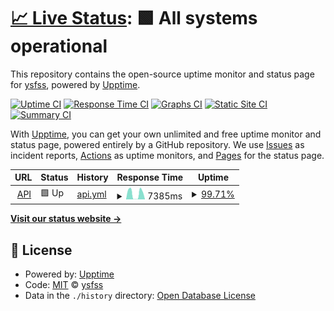 # [📈 Live Status](https://uptime.ysfss.net): <!--live status--> **🟩 All systems operational**

This repository contains the open-source uptime monitor and status page for [ysfss](https://uptime.ysfss.net), powered by [Upptime](https://github.com/upptime/upptime).

[![Uptime CI](https://github.com/ysfsvm/uptime/workflows/Uptime%20CI/badge.svg)](https://github.com/ysfsvm/uptime/actions?query=workflow%3A%22Uptime+CI%22)
[![Response Time CI](https://github.com/ysfsvm/uptime/workflows/Response%20Time%20CI/badge.svg)](https://github.com/ysfsvm/uptime/actions?query=workflow%3A%22Response+Time+CI%22)
[![Graphs CI](https://github.com/ysfsvm/uptime/workflows/Graphs%20CI/badge.svg)](https://github.com/ysfsvm/uptime/actions?query=workflow%3A%22Graphs+CI%22)
[![Static Site CI](https://github.com/ysfsvm/uptime/workflows/Static%20Site%20CI/badge.svg)](https://github.com/ysfsvm/uptime/actions?query=workflow%3A%22Static+Site+CI%22)
[![Summary CI](https://github.com/ysfsvm/uptime/workflows/Summary%20CI/badge.svg)](https://github.com/ysfsvm/uptime/actions?query=workflow%3A%22Summary+CI%22)

With [Upptime](https://upptime.js.org), you can get your own unlimited and free uptime monitor and status page, powered entirely by a GitHub repository. We use [Issues](https://github.com/ysfsvm/uptime/issues) as incident reports, [Actions](https://github.com/ysfsvm/uptime/actions) as uptime monitors, and [Pages](https://uptime.ysfss.net) for the status page.

<!--start: status pages-->
<!-- This summary is generated by Upptime (https://github.com/upptime/upptime) -->
<!-- Do not edit this manually, your changes will be overwritten -->
<!-- prettier-ignore -->
| URL | Status | History | Response Time | Uptime |
| --- | ------ | ------- | ------------- | ------ |
| <img alt="" src="https://icons.duckduckgo.com/ip3/ysfapi-dummy.glitch.me.ico" height="13"> [API](https://ysfapi-dummy.glitch.me/) | 🟩 Up | [api.yml](https://github.com/ysfsvm/uptime/commits/HEAD/history/api.yml) | <details><summary><img alt="Response time graph" src="./graphs/api/response-time-week.png" height="20"> 7385ms</summary><br><a href="https://uptime.ysfss.net/history/api"><img alt="Response time 5384" src="https://img.shields.io/endpoint?url=https%3A%2F%2Fraw.githubusercontent.com%2Fysfsvm%2Fuptime%2FHEAD%2Fapi%2Fapi%2Fresponse-time.json"></a><br><a href="https://uptime.ysfss.net/history/api"><img alt="24-hour response time 171" src="https://img.shields.io/endpoint?url=https%3A%2F%2Fraw.githubusercontent.com%2Fysfsvm%2Fuptime%2FHEAD%2Fapi%2Fapi%2Fresponse-time-day.json"></a><br><a href="https://uptime.ysfss.net/history/api"><img alt="7-day response time 7385" src="https://img.shields.io/endpoint?url=https%3A%2F%2Fraw.githubusercontent.com%2Fysfsvm%2Fuptime%2FHEAD%2Fapi%2Fapi%2Fresponse-time-week.json"></a><br><a href="https://uptime.ysfss.net/history/api"><img alt="30-day response time 5802" src="https://img.shields.io/endpoint?url=https%3A%2F%2Fraw.githubusercontent.com%2Fysfsvm%2Fuptime%2FHEAD%2Fapi%2Fapi%2Fresponse-time-month.json"></a><br><a href="https://uptime.ysfss.net/history/api"><img alt="1-year response time 6955" src="https://img.shields.io/endpoint?url=https%3A%2F%2Fraw.githubusercontent.com%2Fysfsvm%2Fuptime%2FHEAD%2Fapi%2Fapi%2Fresponse-time-year.json"></a></details> | <details><summary><a href="https://uptime.ysfss.net/history/api">99.71%</a></summary><a href="https://uptime.ysfss.net/history/api"><img alt="All-time uptime 77.12%" src="https://img.shields.io/endpoint?url=https%3A%2F%2Fraw.githubusercontent.com%2Fysfsvm%2Fuptime%2FHEAD%2Fapi%2Fapi%2Fuptime.json"></a><br><a href="https://uptime.ysfss.net/history/api"><img alt="24-hour uptime 100.00%" src="https://img.shields.io/endpoint?url=https%3A%2F%2Fraw.githubusercontent.com%2Fysfsvm%2Fuptime%2FHEAD%2Fapi%2Fapi%2Fuptime-day.json"></a><br><a href="https://uptime.ysfss.net/history/api"><img alt="7-day uptime 99.71%" src="https://img.shields.io/endpoint?url=https%3A%2F%2Fraw.githubusercontent.com%2Fysfsvm%2Fuptime%2FHEAD%2Fapi%2Fapi%2Fuptime-week.json"></a><br><a href="https://uptime.ysfss.net/history/api"><img alt="30-day uptime 99.88%" src="https://img.shields.io/endpoint?url=https%3A%2F%2Fraw.githubusercontent.com%2Fysfsvm%2Fuptime%2FHEAD%2Fapi%2Fapi%2Fuptime-month.json"></a><br><a href="https://uptime.ysfss.net/history/api"><img alt="1-year uptime 98.24%" src="https://img.shields.io/endpoint?url=https%3A%2F%2Fraw.githubusercontent.com%2Fysfsvm%2Fuptime%2FHEAD%2Fapi%2Fapi%2Fuptime-year.json"></a></details>

<!--end: status pages-->

[**Visit our status website →**](https://uptime.ysfss.net)

## 📄 License

- Powered by: [Upptime](https://github.com/upptime/upptime)
- Code: [MIT](./LICENSE) © [ysfss](https://demo.upptime.js.org)
- Data in the `./history` directory: [Open Database License](https://opendatacommons.org/licenses/odbl/1-0/)
